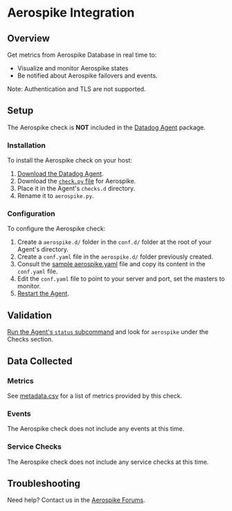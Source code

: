 # Aerospike Integration

## Overview

Get metrics from Aerospike Database in real time to:

* Visualize and monitor Aerospike states
* Be notified about Aerospike failovers and events.

Note: Authentication and TLS are not supported.

## Setup

The Aerospike check is **NOT** included in the [Datadog Agent][1] package.

### Installation

To install the Aerospike check on your host:

1. [Download the Datadog Agent][1].
2. Download the [`check.py` file][2] for Aerospike.
3. Place it in the Agent's `checks.d` directory.
4. Rename it to `aerospike.py`.

### Configuration

To configure the Aerospike check: 

1. Create a `aerospike.d/` folder in the `conf.d/` folder at the root of your Agent's directory. 
2. Create a `conf.yaml` file in the `aerospike.d/` folder previously created.
3. Consult the [sample aerospike.yaml][3] file and copy its content in the `conf.yaml` file.
4. Edit the `conf.yaml` file to point to your server and port, set the masters to monitor.
5. [Restart the Agent][4].

## Validation

[Run the Agent's `status` subcommand][5] and look for `aerospike` under the Checks section.

## Data Collected
### Metrics
See [metadata.csv][6] for a list of metrics provided by this check.

### Events
The Aerospike check does not include any events at this time.

### Service Checks
The Aerospike check does not include any service checks at this time.

## Troubleshooting
Need help? Contact us in the [Aerospike Forums][7].

[1]: https://app.datadoghq.com/account/settings#agent
[2]: https://github.com/DataDog/integrations-extras/blob/master/aerospike/check.py
[3]: https://github.com/DataDog/integrations-extras/blob/master/aerospike/conf.yaml.example
[4]: https://docs.datadoghq.com/agent/faq/agent-commands/#start-stop-restart-the-agent
[5]: https://docs.datadoghq.com/agent/faq/agent-commands/#agent-status-and-information
[6]: https://github.com/DataDog/integrations-extras/blob/master/aerospike/metadata.csv
[7]: http://discuss.aerospike.com
